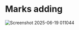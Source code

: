 # **Marks adding**
![Screenshot 2025-06-19 011044](https://github.com/user-attachments/assets/ffba672d-ab66-4410-9bed-35b85d1994b9)
